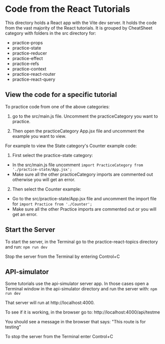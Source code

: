 # Code from the React Tutorials

This directory holds a React app with the Vite dev server. It holds the code from the vast majority of the React tutorials. It is grouped by CheatSheet category with folders in the src directory for:

- practice-props
- practice-state
- practice-reducer
- practice-effect
- practice-refs
- practice-context
- practice-react-router
- practice-react-query

## View the code for a specific tutorial

To practice code from one of the above categories:
1. go to the src/main.js file. Uncomment the practiceCategory you want to practice. 

2. Then open the practiceCategory App.jsx file and uncomment the example you want to view.

For example to view the State category's Counter example code:
1. First select the practice-state category:
  - In the src/main.js file uncomment `import PracticeCategory from './practice-state/App.jsx';`
  - Make sure all the other practiceCategory imports are commented out otherwise you will get an error.

2. Then select the Counter example:
  - Go to the src/practice-state/App.jsx file and uncomment the import file for `import Practice from './Counter';`
  - Make sure all the other Practice imports are commented out or you will get an error. 

## Start the Server
To start the server, in the Terminal go to the practice-react-topics directory and run: `npm run dev`

Stop the server from the Terminal by entering Control+C

## API-simulator
Some tutorials use the api-simulator server app. In those cases open a Terminal window in the api-simulator directory and run the server with: `npm run dev`

That server will run at http://localhost:4000.

To see if it is working, in the browser go to: http://localhost:4000/api/testme

You should see a message in the browser that says: "This route is for testing"

To stop the server from the Terminal enter Control+C